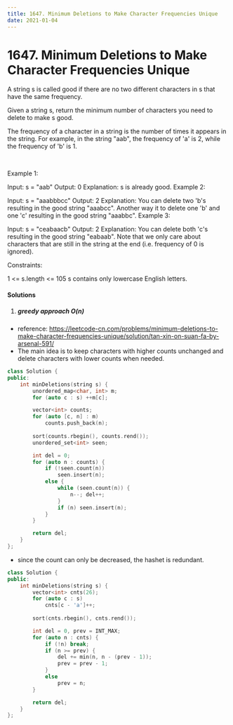 ```yaml
---
title: 1647. Minimum Deletions to Make Character Frequencies Unique
date: 2021-01-04
---
```

# 1647. Minimum Deletions to Make Character Frequencies Unique
A string s is called good if there are no two different characters in s that have the same frequency.

Given a string s, return the minimum number of characters you need to delete to make s good.

The frequency of a character in a string is the number of times it appears in the string. For example, in the string "aab", the frequency of 'a' is 2, while the frequency of 'b' is 1.

 

Example 1:

Input: s = "aab"
Output: 0
Explanation: s is already good.
Example 2:

Input: s = "aaabbbcc"
Output: 2
Explanation: You can delete two 'b's resulting in the good string "aaabcc".
Another way it to delete one 'b' and one 'c' resulting in the good string "aaabbc".
Example 3:

Input: s = "ceabaacb"
Output: 2
Explanation: You can delete both 'c's resulting in the good string "eabaab".
Note that we only care about characters that are still in the string at the end (i.e. frequency of 0 is ignored).
 

Constraints:

1 <= s.length <= 105
s contains only lowercase English letters.


#### Solutions

1. ##### greedy approach O(n)

- reference: https://leetcode-cn.com/problems/minimum-deletions-to-make-character-frequencies-unique/solution/tan-xin-on-suan-fa-by-arsenal-591/
- The main idea is to keep characters with higher counts unchanged and delete characters with lower counts when needed.

```cpp
class Solution {
public:
    int minDeletions(string s) {
        unordered_map<char, int> m;
        for (auto c : s) ++m[c];

        vector<int> counts;
        for (auto [c, n] : m)
            counts.push_back(n);
        
        sort(counts.rbegin(), counts.rend());
        unordered_set<int> seen;

        int del = 0;
        for (auto n : counts) {
            if (!seen.count(n))
                seen.insert(n);
            else {
                while (seen.count(n)) {
                    n--; del++;
                }
                if (n) seen.insert(n);
            }
        }

        return del;
    }
};
```


- since the count can only be decreased, the hashet is redundant.


```cpp
class Solution {
public:
    int minDeletions(string s) {
        vector<int> cnts(26);
        for (auto c : s)
            cnts[c - 'a']++;
        
        sort(cnts.rbegin(), cnts.rend());

        int del = 0, prev = INT_MAX;
        for (auto n : cnts) {
            if (!n) break;
            if (n >= prev) {
                del += min(n, n - (prev - 1));
                prev = prev - 1;
            }
            else
                prev = n;
        }

        return del;
    }
};
```